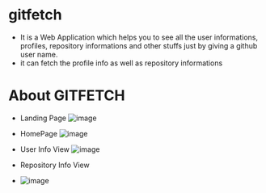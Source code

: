 # gitfetch

- It is a Web Application which helps you to see all the user informations, profiles, repository informations and other stuffs just by giving a github user name.
- it can fetch the profile info as well as repository informations

# About GITFETCH

- Landing Page
![image](https://user-images.githubusercontent.com/43011442/114363719-534eb980-9b96-11eb-9bce-3c8dc46454fa.png)

- HomePage
![image](https://user-images.githubusercontent.com/43011442/114363482-0f5bb480-9b96-11eb-9d4a-34492282ab49.png)

- User Info View
![image](https://user-images.githubusercontent.com/43011442/114363983-94df6480-9b96-11eb-8d5b-fed7cebfc895.png)

- Repository Info View
- ![image](https://user-images.githubusercontent.com/43011442/114363933-842eee80-9b96-11eb-8149-83dd7fe204b1.png)

